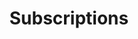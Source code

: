 ---
title: Subscriptions
excerpt: Short excerpt about packages
description1: Are you looking to supercharge your marketing with video content? More than likely, that will take a team and efficient process to continue to generate the content you need. 
description2: Our subscription packages are perfect for those looking for a partner in their content creation. Plus, we offer the best benefits and cost savings to our subscription clients. We work to find efficient ways to complete your content and you benefit with lower costs and more content. It just makes sense!
button: Packages
video: ../../src/assets/videos/microscope.mov
vidtype: video/mp4
benefitTitles: 
- NO Long-Term Contracts
- Carry Over Hours
- Organized
- On Budget
benefitDescriptions:
- Cancel anytime with a simple 30-day notice
- Don't use all your hours. Carry them over one month
- Catalog your video clips, animations, and more
- We work at your budget and report the hours used
benefitTitleDescriptionOld:
- NO Long-Term Contracts
- Cancel anytime with a simple 30-day notice
- Carry Over Hours
- Don't use all your hours. Carry them over one month
- Organized
- Catalog your video clips, animations, and more
- On Budget
- We work at your budget and report the hours used
benefitTitleDescription:
    [
        [
        title1,
        describe1
        ],
        [
        title2,
        describe2
        ]
    ]
draft: false
---